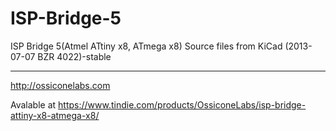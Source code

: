 # ISP-Bridge-5
ISP Bridge 5(Atmel ATtiny x8, ATmega x8)
Source files from KiCad (2013-07-07 BZR 4022)-stable

-----
http://ossiconelabs.com

Avalable at https://www.tindie.com/products/OssiconeLabs/isp-bridge-attiny-x8-atmega-x8/
